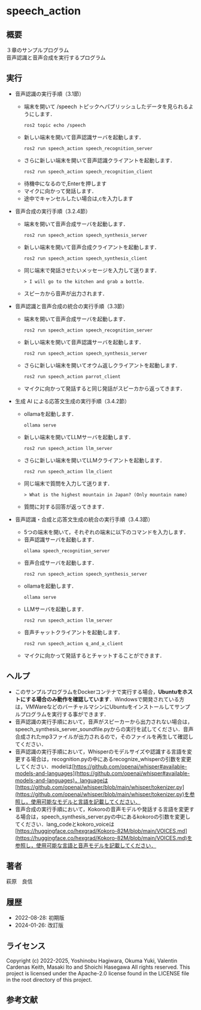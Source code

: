 # speech_action
## 概要
３章のサンプルプログラム  
音声認識と音声合成を実行するプログラム


## 実行
- 音声認識の実行手順（3.1節）
  - 端末を開いて /speech トピックへパブリッシュしたデータを見られるようにします．
    ```
    ros2 topic echo /speech
    ```
  - 新しい端末を開いて音声認識サーバを起動します．
    ```
    ros2 run speech_action speech_recognition_server
    ```
  - さらに新しい端末を開いて音声認識クライアントを起動します．
    ```
    ros2 run speech_action speech_recognition_client
    ```
  - 待機中になるので,Enterを押します
  - マイクに向かって発話します．
  - 途中でキャンセルしたい場合は,cを入力します
  
- 音声合成の実行手順（3.2.4節）
  - 端末を開いて音声合成サーバを起動します．
    ```
    ros2 run speech_action speech_synthesis_server
    ```
  - 新しい端末を開いて音声合成クライアントを起動します．
    ```
    ros2 run speech_action speech_synthesis_client
    ```
  - 同じ端末で発話させたいメッセージを入力して送ります．
    ```
    > I will go to the kitchen and grab a bottle.
    ```
  - スピーカから音声が出力されます．

- 音声認識と音声合成の統合の実行手順（3.3節）
  - 端末を開いて音声合成サーバを起動します．
    ```
    ros2 run speech_action speech_recognition_server
    ```
  - 新しい端末を開いて音声認識サーバを起動します．
    ```
    ros2 run speech_action speech_synthesis_server
    ```
  - さらに新しい端末を開いてオウム返しクライアントを起動します．
    ```
    ros2 run speech_action parrot_client
    ```
  - マイクに向かって発話すると同じ発話がスピーカから返ってきます．
  
- 生成 AI による応答文生成の実行手順（3.4.2節）
  - ollamaを起動します．
    ```
    ollama serve
    ```
  - 新しい端末を開いてLLMサーバを起動します．
    ```
    ros2 run speech_action llm_server
    ```
  - さらに新しい端末を開いてLLMクライアントを起動します．
    ```
    ros2 run speech_action llm_client
    ```
  - 同じ端末で質問を入力して送ります．
    ```
    > What is the highest mountain in Japan? (Only mountain name)
    ```
  - 質問に対する回答が返ってきます．

- 音声認識・合成と応答文生成の統合の実行手順（3.4.3節）
  - 5つの端末を開いて，それぞれの端末に以下のコマンドを入力します．
  - 音声認識サーバを起動します．
    ```
    ollama speech_recognition_server
    ```
  - 音声合成サーバを起動します．
    ```
    ros2 run speech_action speech_synthesis_server
    ```
  - ollamaを起動します．
    ```
    ollama serve
    ```
  - LLMサーバを起動します．
    ```
    ros2 run speech_action llm_server
    ```
  - 音声チャットクライアントを起動します．
    ```
    ros2 run speech_action q_and_a_client
    ```
  - マイクに向かって発話するとチャットすることができます．
  

## ヘルプ
- このサンプルプログラムをDockerコンテナで実行する場合，**Ubuntuをホストにする場合のみ動作を確認しています**．Windowsで開発されている方は，VMWareなどのバーチャルマシンにUbuntuをインストールしてサンプルプログラムを実行する事ができます．
- 音声認識の実行手順において，音声がスピーカーから出力されない場合は，speech_synthesis_server_soundfile.pyからの実行を試してください．音声合成されたmp3ファイルが出力されるので，そのファイルを再生して確認してください．
- 音声認識の実行手順において，Whisperのモデルサイズや認識する言語を変更する場合は，recognition.pyの中にあるrecognize_whisperの引数を変更してください．modelは[https://github.com/openai/whisper#available-models-and-languages](https://github.com/openai/whisper#available-models-and-languages)，languageは[https://github.com/openai/whisper/blob/main/whisper/tokenizer.py](https://github.com/openai/whisper/blob/main/whisper/tokenizer.py)を参照し，使用可能なモデルと言語を記載してください．
- 音声合成の実行手順において，Kokoroの音声モデルや発話する言語を変更する場合は，speech_synthesis_server.pyの中にあるkokoroの引数を変更してください．lang_codeとkokoro_voiceは[https://huggingface.co/hexgrad/Kokoro-82M/blob/main/VOICES.md](https://huggingface.co/hexgrad/Kokoro-82M/blob/main/VOICES.md)を参照し，使用可能な言語と音声モデルを記載してください．


## 著者
萩原　良信

## 履歴
- 2022-08-28: 初期版
- 2024-01-26: 改訂版

## ライセンス
Copyright (c) 2022-2025, Yoshinobu Hagiwara, Okuma Yuki, Valentin Cardenas Keith, Masaki Ito and Shoichi Hasegawa
All rights reserved.
This project is licensed under the Apache-2.0 license found in the LICENSE file in the root directory of this project.

## 参考文献
